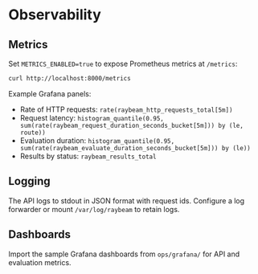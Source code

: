 # Observability

## Metrics

Set `METRICS_ENABLED=true` to expose Prometheus metrics at `/metrics`:

```bash
curl http://localhost:8000/metrics
```

Example Grafana panels:

- Rate of HTTP requests: `rate(raybeam_http_requests_total[5m])`
- Request latency: `histogram_quantile(0.95, sum(rate(raybeam_request_duration_seconds_bucket[5m])) by (le, route))`
- Evaluation duration: `histogram_quantile(0.95, sum(rate(raybeam_evaluate_duration_seconds_bucket[5m])) by (le))`
- Results by status: `raybeam_results_total`

## Logging

The API logs to stdout in JSON format with request ids. Configure a log forwarder or mount `/var/log/raybeam` to retain logs.

## Dashboards

Import the sample Grafana dashboards from `ops/grafana/` for API and evaluation metrics.
